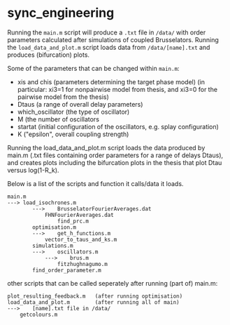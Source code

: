 # sync_engineering
Running the ```main.m``` script will produce a ```.txt``` file in ```/data/``` with order parameters calculated after simulations of coupled Brusselators.
Running the ```load_data_and_plot.m``` script loads data from ```/data/[name].txt``` and produces (bifurcation) plots.

Some of the parameters that can be changed within ```main.m```:
- xis and chis (parameters determining the target phase model)
     (in particular: xi3=1 for nonpairwise model from thesis, and xi3=0 for the pairwise model from the thesis)
- Dtaus (a range of overall delay parameters)
- which_oscillator (the type of oscillator)
- M (the number of oscillators
- startat (initial configuration of the oscillators, e.g. splay configuration)
- K ("epsilon", overall coupling strength)

Running the load_data_and_plot.m script loads the data produced by main.m (.txt files containing order 
parameters for a range of delays Dtaus), and creates plots including the bifurcation plots in the thesis that
plot Dtau versus log(1-R_k).


Below is a list of the scripts and function it calls/data it loads.

	main.m
	---> load_isochrones.m
	    	---> 	BrusselatorFourierAverages.dat
	    		FHNFourierAverages.dat
	    	        find_prc.m	
	    	optimisation.m
	    	---> 	get_h_functions.m
	    		vector_to_taus_and_ks.m
	    	simulations.m
	    	---> 	oscillators.m
	    		--->  	brus.m
	    			fitzhughnagumo.m
	    	find_order_parameter.m
	
other scripts that can be called seperately after running (part of) main.m:

	plot_resulting_feedback.m  	(after running optimisation)
	load_data_and_plot.m		(after running all of main)
	---> 	[name].txt file in /data/
		getcolours.m

